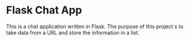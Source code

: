 # Flask Chat App

This is a chat application written in Flask. The purpose of this project s to take data from a URL and store the information in a list.